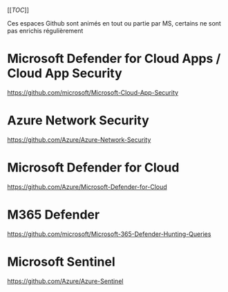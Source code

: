[[_TOC_]]

Ces espaces Github sont animés en tout ou partie par MS, certains ne sont pas enrichis régulièrement

# Microsoft Defender for Cloud Apps / Cloud App Security
https://github.com/microsoft/Microsoft-Cloud-App-Security

# Azure Network Security
https://github.com/Azure/Azure-Network-Security

# Microsoft Defender for Cloud
https://github.com/Azure/Microsoft-Defender-for-Cloud

# M365 Defender
https://github.com/microsoft/Microsoft-365-Defender-Hunting-Queries

# Microsoft Sentinel
https://github.com/Azure/Azure-Sentinel


